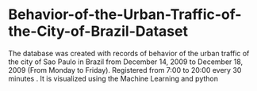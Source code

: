 # Behavior-of-the-Urban-Traffic-of-the-City-of-Brazil-Dataset
The database was created with records of behavior of the urban traffic of the city of Sao Paulo in Brazil from December 14, 2009 to December 18, 2009 (From Monday to Friday). Registered from 7:00 to 20:00 every 30 minutes . It is visualized using the Machine Learning and python
